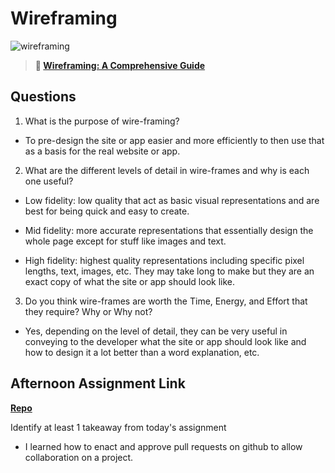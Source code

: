 # Wireframing

![wireframing](https://bcw.blob.core.windows.net/public/img/courses/2293087935019893)

> **📖 [Wireframing: A Comprehensive Guide](https://codeworksacademy.com/fs-student-guide/resources/wk1/06-Wireframing)**

## Questions

1. What is the purpose of wire-framing? 

- To pre-design the site or app easier and more efficiently to then use that as a basis for the real website or app.

2. What are the different levels of detail in wire-frames and why is each one useful?

- Low fidelity: low quality that act as basic visual representations and are best for being quick and easy to create.

- Mid fidelity: more accurate representations that essentially design the whole page except for stuff like images and text.

- High fidelity: highest quality representations including specific pixel lengths, text, images, etc. They may take long to make but they are an exact copy of what the site or app should look like.

3. Do you think wire-frames are worth the Time, Energy, and Effort that they require? Why or Why not?

- Yes, depending on the level of detail, they can be very useful in conveying to the developer what the site or app should look like and how to design it a lot better than a word explanation, etc.

## Afternoon Assignment Link

**[Repo](https://github.com/Enderdr4gon74/partner-clone/)**

Identify at least 1 takeaway from today's assignment

- I learned how to enact and approve pull requests on github to allow collaboration on a project.